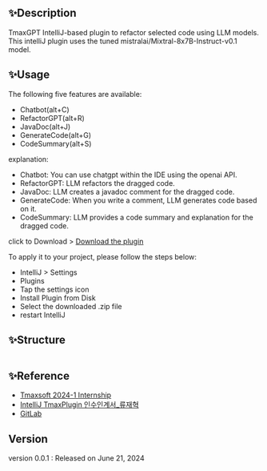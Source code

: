 
<!-- Plugin description -->
## ✨Description
TmaxGPT
IntelliJ-based plugin to refactor selected code using LLM models.
This intelliJ plugin uses the tuned mistralai/Mixtral-8x7B-Instruct-v0.1 model.

## ✨Usage
The following five features are available:
- Chatbot(alt+C)
- RefactorGPT(alt+R)
- JavaDoc(alt+J)
- GenerateCode(alt+G)
- CodeSummary(alt+S)

explanation:
- Chatbot: You can use chatgpt within the IDE using the openai API.
- RefactorGPT: LLM refactors the dragged code.
- JavaDoc: LLM creates a javadoc comment for the dragged code.
- GenerateCode: When you write a comment, LLM generates code based on it.
- CodeSummary: LLM provides a code summary and explanation for the dragged code.

click to Download >
[Download the plugin](https://github.com/fbwogur121/Internship_TmaxSoft/raw/feature/11/TmaxGPT-0.0.1.zip)

To apply it to your project, please follow the steps below:
- IntelliJ > Settings
- Plugins
- Tap the settings icon
- Install Plugin from Disk
- Select the downloaded .zip file
- restart IntelliJ

## ✨Structure
```

```

## ✨Reference
- [Tmaxsoft 2024-1 Internship](https://team-keu0abwyhwvb.atlassian.net/wiki/spaces/SD/overview)
- [IntelliJ TmaxPlugin 인수인계서_류재혁](https://team-keu0abwyhwvb.atlassian.net/wiki/spaces/SD/pages/28835965/IntelliJ+plugin)
- [GitLab](https://team-keu0abwyhwvb.atlassian.net/wiki/spaces/SD/pages/28835965/IntelliJ+plugin)

## Version
version 0.0.1 : Released on June 21, 2024
<!-- Plugin description end -->
